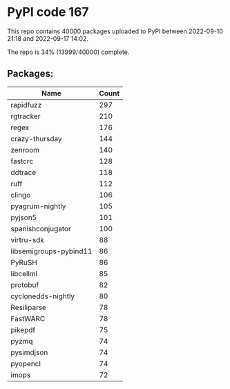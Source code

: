 # PyPI code 167

This repo contains 40000 packages uploaded to PyPI between 
2022-09-10 21:18 and 2022-09-17 14:02.

The repo is 34% (13999/40000) complete.

## Packages:

| Name  | Count |
| ----- | ----- |
| rapidfuzz | 297 |
| rgtracker | 210 |
| regex | 176 |
| crazy-thursday | 144 |
| zenroom | 140 |
| fastcrc | 128 |
| ddtrace | 118 |
| ruff | 112 |
| clingo | 106 |
| pyagrum-nightly | 105 |
| pyjson5 | 101 |
| spanishconjugator | 100 |
| virtru-sdk | 88 |
| libsemigroups-pybind11 | 86 |
| PyRuSH | 86 |
| libcellml | 85 |
| protobuf | 82 |
| cyclonedds-nightly | 80 |
| Resiliparse | 78 |
| FastWARC | 78 |
| pikepdf | 75 |
| pyzmq | 74 |
| pysimdjson | 74 |
| pyopencl | 74 |
| imops | 72 |


